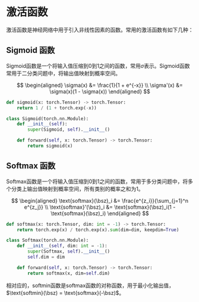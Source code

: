 # 激活函数

激活函数是神经网络中用于引入非线性因素的函数。常用的激活函数有如下几种：

## Sigmoid 函数

Sigmoid函数是一个将输入值压缩到0到1之间的函数，常用$\sigma$表示。Sigmoid函数常用于二分类问题中，将输出值映射到概率空间。

$$
\begin{aligned}
\sigma(x) &= \frac{1}{1 + e^{-x}} \\
\sigma'(x) &= \sigma(x)(1 - \sigma(x))
\end{aligned}
$$

```python
def sigmoid(x: torch.Tensor) -> torch.Tensor:
    return 1 / (1 + torch.exp(-x))

class Sigmoid(torch.nn.Module):
    def __init__(self):
        super(Sigmoid, self).__init__()

    def forward(self, x: torch.Tensor) -> torch.Tensor:
        return sigmoid(x)
```

## Softmax 函数

Softmax函数是一个将输入值压缩到0到1之间的函数，常用于多分类问题中，将多个分类上输出值映射到概率空间，所有类别的概率之和为1。

$$
\begin{aligned}
\text{softmax}(\bsz)_i &= \frac{e^{z_i}}{\sum_{j=1}^n e^{z_j}} \\
\text{softmax}'(\bsz)_i &= \text{softmax}(\bsz)_i(1 - \text{softmax}(\bsz)_i)
\end{aligned}
$$

```python
def softmax(x: torch.Tensor, dim: int = -1) -> torch.Tensor:
    return torch.exp(x) / torch.exp(x).sum(dim=dim, keepdim=True)

class Softmax(torch.nn.Module):
    def __init__(self, dim: int = -1):
        super(Softmax, self).__init__()
        self.dim = dim

    def forward(self, x: torch.Tensor) -> torch.Tensor:
        return softmax(x, dim=self.dim)
```

相对应的，softmin函数是softmax函数的对称函数，用于最小化输出值，$\text{softmin}(\bsz) = \text{softmax}(-\bsz)$。
